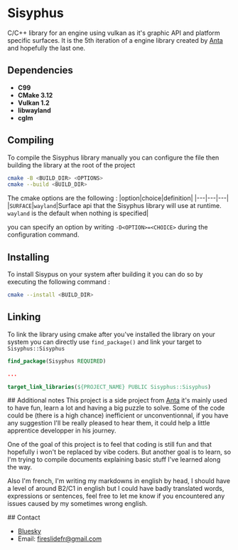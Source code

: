 # Sisyphus
C/C++ library for an engine using vulkan as it's graphic API and platform specific surfaces.
It is the 5th iteration of a engine library created by [Anta](https://bsky.app/profile/traveler-anta.bsky.social) and hopefully the last one.

## Dependencies
- **C99**
- **CMake 3.12**
- **Vulkan 1.2**
- **libwayland**
- **cglm**

## Compiling
To compile the Sisyphus library manually you can configure the file then building the library at the root of the project
```bash
cmake -B <BUILD_DIR> <OPTIONS>
cmake --build <BUILD_DIR>
```
The cmake options are the following :
|option|choice|definition|
|---|---|---|
|`SURFACE`|`wayland`|Surface api that the Sisyphus library will use at runtime. `wayland` is the default when nothing is specified|

you can specify an option by writing `-D<OPTION>=<CHOICE>` during the configuration command.

## Installing
To install Sisypus on your system after building it you can do so by executing the following command :
```bash
cmake --install <BUILD_DIR>
```

## Linking
To link the library using cmake after you've installed the library on your system you can directly use `find_package()` and link your target to `Sisyphus::Sisyphus`

```cmake
find_package(Sisyphus REQUIRED)

...

target_link_libraries(${PROJECT_NAME} PUBLIC Sisyphus::Sisyphus)
```

## Additional notes
This project is a side project from [Anta](https://bsky.app/profile/traveler-anta.bsky.social) it's mainly used to have fun, learn a lot and having a big puzzle to solve.
Some of the code could be (there is a high chance) inefficient or unconventionnal, if you have any suggestion I'll be really pleased to hear them, it could help a little apprentice developper in his journey.

One of the goal of this project is to feel that coding is still fun and that hopefully i won't be replaced by vibe coders.
But another goal is to learn, so I'm trying to compile documents explaining basic stuff I've learned along the way.

Also I'm french, I'm writing my markdowns in english by head, I should have a level of around B2/C1 in english but I could have badly translated words, expressions or sentences, feel free to let me know if you encountered any issues caused by my sometimes wrong english.

## Contact
- [Bluesky](https://bsky.app/profile/traveler-anta.bsky.social)
- Email: fireslidefr@gmail.com
